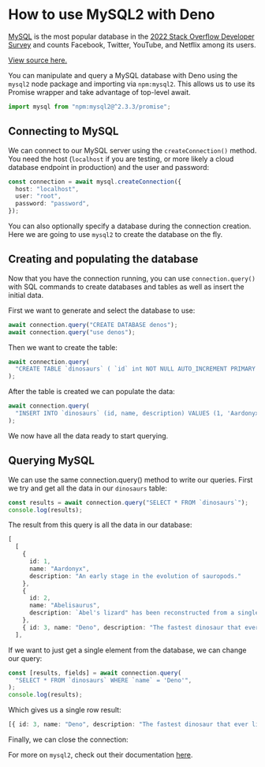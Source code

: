# How to use MySQL2 with Deno

[MySQL](https://www.mysql.com/) is the most popular database in the
[2022 Stack Overflow Developer Survey](https://survey.stackoverflow.co/2022/#most-popular-technologies-database)
and counts Facebook, Twitter, YouTube, and Netflix among its users.


[View source here.](https://github.com/denoland/examples/tree/main/with-mysql2)


You can manipulate and query a MySQL database with Deno using the `mysql2` node
package and importing via `npm:mysql2`. This allows us to use its Promise
wrapper and take advantage of top-level await.



```typescript
import mysql from "npm:mysql2@^2.3.3/promise";
```
## Connecting to MySQL

We can connect to our MySQL server using the `createConnection()` method. You
need the host (`localhost` if you are testing, or more likely a cloud database
endpoint in production) and the user and password:



```typescript
const connection = await mysql.createConnection({
  host: "localhost",
  user: "root",
  password: "password",
});
```
You can also optionally specify a database during the connection creation. Here
we are going to use `mysql2` to create the database on the fly.


## Creating and populating the database

Now that you have the connection running, you can use `connection.query()` with
SQL commands to create databases and tables as well as insert the initial data.


First we want to generate and select the database to use:



```typescript
await connection.query("CREATE DATABASE denos");
await connection.query("use denos");
```
Then we want to create the table:



```typescript
await connection.query(
  "CREATE TABLE `dinosaurs` ( `id` int NOT NULL AUTO_INCREMENT PRIMARY KEY, `name` varchar(255) NOT NULL, `description` varchar(255) )",
);
```
After the table is created we can populate the data:



```typescript
await connection.query(
  "INSERT INTO `dinosaurs` (id, name, description) VALUES (1, 'Aardonyx', 'An early stage in the evolution of sauropods.'), (2, 'Abelisaurus', 'Abels lizard has been reconstructed from a single skull.'), (3, 'Deno', 'The fastest dinosaur that ever lived.')",
);
```
We now have all the data ready to start querying.


## Querying MySQL

We can use the same connection.query() method to write our queries. First we try
and get all the data in our `dinosaurs` table:



```typescript
const results = await connection.query("SELECT * FROM `dinosaurs`");
console.log(results);
```
The result from this query is all the data in our database:



```typescript
[
  [
    {
      id: 1,
      name: "Aardonyx",
      description: "An early stage in the evolution of sauropods."
    },
    {
      id: 2,
      name: "Abelisaurus",
      description: `Abel's lizard" has been reconstructed from a single skull.`
    },
    { id: 3, name: "Deno", description: "The fastest dinosaur that ever lived." }
  ],
```
If we want to just get a single element from the database, we can change our
query:



```typescript
const [results, fields] = await connection.query(
  "SELECT * FROM `dinosaurs` WHERE `name` = 'Deno'",
);
console.log(results);
```
Which gives us a single row result:



```typescript
[{ id: 3, name: "Deno", description: "The fastest dinosaur that ever lived." }];
```
Finally, we can close the connection:


For more on `mysql2`, check out their documentation
[here](https://github.com/sidorares/node-mysql2).





